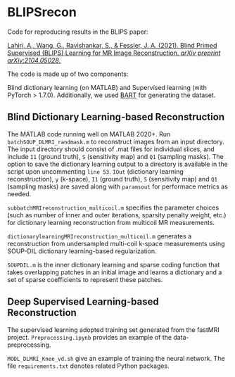# BLIPSrecon
Code for reproducing results in the BLIPS paper:

[Lahiri, A., Wang, G., Ravishankar, S., & Fessler, J. A. (2021). Blind Primed Supervised (BLIPS) Learning  for MR Image Reconstruction. *arXiv preprint arXiv:2104.05028*.](https://arxiv.org/abs/2104.05028)

The code is made up of two components: 

Blind dictionary learning (on MATLAB) and Supervised learning (with PyTorch > 1.7.0). Additionally, we used [BART](https://mrirecon.github.io/bart/) for generating the dataset. 

## Blind Dictionary Learning-based Reconstruction
The MATLAB code running well on MATLAB 2020+. Run `batchSOUP_DLMRI_randmask.m` to reconstruct images from an input directory. The input directory should consist of .mat files for individual slices, and include `I1` (ground truth), `S` (sensitivity map) and `Q1` (sampling masks). The option to save the dictionary learning output to a directory is available in the script upon uncommenting `line 53`. `IOut` (dictionary learning reconstruction), `y` (k-space), `I1` (ground truth), `S` (sensitivity map) and `Q1` (sampling masks) are saved along with `paramsout` for performace metrics as needed.

`subbatchMRIreconstruction_multicoil.m` specifies the parameter choices (such as number of inner and outer iterations, sparsity penalty weight, etc.) for dictionary learning reconstruction from multicoil MR measurements.

`dictionarylearningMRIreconstruction_multicoil.m` generates a reconstruction from undersampled multi-coil k-space measurements using SOUP-DIL dictionary learning-based regularization.

`SOUPDIL.m` is the inner dictionary learning and sparse coding function that takes overlapping patches in an initial image and learns a dictionary and a set of sparse coefficients to represent these patches.

## Deep Supervised Learning-based Reconstruction
The supervised learning adopted training set generated from the fastMRI project. `Preprocessing.ipynb` provides an example of the data-preprocessing.

`MODL_DLMRI_Knee_vd.sh` give an example of training the neural network. The file `requirements.txt` denotes related Python packages.
